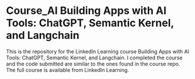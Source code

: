 # Course_AI  Building Apps with AI Tools: ChatGPT, Semantic Kernel, and Langchain

This is the repository for the LinkedIn Learning course Building Apps with AI Tools: ChatGPT, Semantic Kernel, and Langchain. I completed the course and the code submitted are similar to the ones found in the course repo. The full course is available from LinkedIn Learning.





